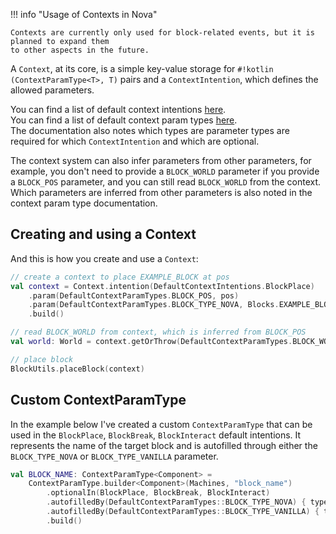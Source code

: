 !!! info "Usage of Contexts in Nova"

    Contexts are currently only used for block-related events, but it is planned to expand them
    to other aspects in the future.

A `Context`, at its core, is a simple key-value storage for `#!kotlin (ContextParamType<T>, T)` pairs and
a `ContextIntention`, which defines the allowed parameters.

You can find a list of default context intentions [here](https://nova.dokka.xenondevs.xyz/nova/xyz.xenondevs.nova.context.intention/-default-context-intentions/index.html).  
You can find a list of default context param types [here](https://nova.dokka.xenondevs.xyz/nova/xyz.xenondevs.nova.context.param/-default-context-param-types/index.html).  
The documentation also notes which types are parameter types are required for which `ContextIntention` and which are optional.

The context system can also infer parameters from other parameters, for example, you don't need to provide a
`BLOCK_WORLD` parameter if you provide a `BLOCK_POS` parameter, and you can still read `BLOCK_WORLD` from the context.
Which parameters are inferred from other parameters is also noted in the context param type documentation.

## Creating and using a Context

And this is how you create and use a `Context`:

```kotlin
// create a context to place EXAMPLE_BLOCK at pos
val context = Context.intention(DefaultContextIntentions.BlockPlace)
    .param(DefaultContextParamTypes.BLOCK_POS, pos)
    .param(DefaultContextParamTypes.BLOCK_TYPE_NOVA, Blocks.EXAMPLE_BLOCK)
    .build()

// read BLOCK_WORLD from context, which is inferred from BLOCK_POS
val world: World = context.getOrThrow(DefaultContextParamTypes.BLOCK_WORLD)

// place block
BlockUtils.placeBlock(context)
```

## Custom ContextParamType

In the example below I've created a custom `ContextParamType` that can be used in the
`BlockPlace`, `BlockBreak`, `BlockInteract` default intentions. It represents the name of the target block 
and is autofilled through either the `BLOCK_TYPE_NOVA` or `BLOCK_TYPE_VANILLA` parameter.

```kotlin
val BLOCK_NAME: ContextParamType<Component> =
    ContextParamType.builder<Component>(Machines, "block_name")
        .optionalIn(BlockPlace, BlockBreak, BlockInteract)
        .autofilledBy(DefaultContextParamTypes::BLOCK_TYPE_NOVA) { type: NovaBlock -> type.name }
        .autofilledBy(DefaultContextParamTypes::BLOCK_TYPE_VANILLA) { type: Material -> Component.translatable(type.blockTranslationKey!!) }
        .build()
```